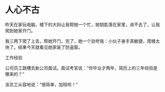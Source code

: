 # 人心不古

昨天在家玩电脑，楼下的大妈让我帮她一个忙，她钥匙落在家里，进不去了，让我爬到她家开门。 

我三两下爬了上去，帮她开门，完了，她一个劲夸我：小伙子身手真敏捷，爬楼太快了。结果今天就看见她家装了防盗窗。 

工作经验 

公司员工跳槽去新公司面试。面试考官说：“你毕业才两年，简历上的三年经验是哪来的？” 

该员工从容地说：“很简单，加班呗！”